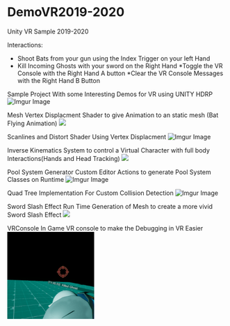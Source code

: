 # DemoVR2019-2020
 Unity VR Sample  2019-2020
 
 Interactions:
 * Shoot Bats from your gun using the Index Trigger on your left Hand
 * Kill Incoming Ghosts with your sword on the Right Hand
 *Toggle the VR Console with the Right Hand A button
 *Clear the VR Console Messages with  the Right Hand B Button
 
Sample Project With some Interesting Demos for VR using UNITY HDRP
![Imgur Image](http://i.imgur.com/7Oelk0B.gif)



Mesh Vertex Displacment Shader to give Animation to an static mesh (Bat Flying Animation)
<img src="/Gifs/batshaderSmall.gif?raw=true" width="200px">


Scanlines and Distort Shader Using Vertex Displacment
![Imgur Image](https://imgur.com/7Oelk0B.gif)

Inverse Kinematics System to control a Virtual Character with full body Interactions(Hands and Head Tracking)
<img src="/Gifs/IKsmall.gif?raw=true" width="200px">


Pool System Generator Custom Editor Actions to generate Pool System Classes on Runtime
![Imgur Image](https://imgur.com/Xrbqo1m.gif)


Quad Tree Implementation For Custom Collision Detection
![Imgur Image](https://imgur.com/7Oelk0B.gif)


Sword Slash Effect Run Time Generation of Mesh to create a more vivid Sword Slash Effect
<img src="/Gifs/swordslashsmall.gif?raw=true" width="200px">


VRConsole  In Game VR console to make the Debugging in VR Easier
<img src="/Gifs/vrconsole.gif?raw=true" width="200px">
